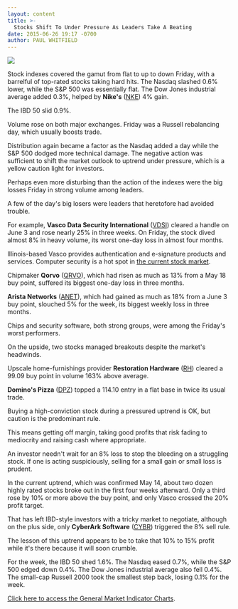 ```yaml
---
layout: content
title: >-
  Stocks Shift To Under Pressure As Leaders Take A Beating
date: 2015-06-26 19:17 -0700
author: PAUL WHITFIELD
---
```






![](https://www.investors.com/wp-content/uploads/ibd-migrated-images/MPv_150629_635709294084043683.png)









  

Stock indexes covered the gamut from flat to up to down Friday, with a barrelful of top-rated stocks taking hard hits. The Nasdaq slashed 0.6% lower, while the S&P 500 was essentially flat. The Dow Jones industrial average added 0.3%, helped by **Nike's** ([NKE](https://research.investors.com/quote.aspx?symbol=NKE)) 4% gain.

  

The IBD 50 slid 0.9%.

  

Volume rose on both major exchanges. Friday was a Russell rebalancing day, which usually boosts trade.

  

Distribution again became a factor as the Nasdaq added a day while the S&P 500 dodged more technical damage. The negative action was sufficient to shift the market outlook to uptrend under pressure, which is a yellow caution light for investors.

  

Perhaps even more disturbing than the action of the indexes were the big losses Friday in strong volume among leaders.

  

A few of the day's big losers were leaders that heretofore had avoided trouble.

  

For example, **Vasco Data Security International** ([VDSI](https://research.investors.com/quote.aspx?symbol=VDSI)) cleared a handle on June 3 and rose nearly 25% in three weeks. On Friday, the stock dived almost 8% in heavy volume, its worst one-day loss in almost four months.

  

Illinois-based Vasco provides authentication and e-signature products and services. Computer security is a hot spot in [the current stock market](https://www.investors.com/stock-market-today).

  

Chipmaker **Qorvo** ([QRVO](https://research.investors.com/quote.aspx?symbol=QRVO)), which had risen as much as 13% from a May 18 buy point, suffered its biggest one-day loss in three months.

  

**Arista Networks** ([ANET](https://research.investors.com/quote.aspx?symbol=ANET)), which had gained as much as 18% from a June 3 buy point, slouched 5% for the week, its biggest weekly loss in three months.

  

Chips and security software, both strong groups, were among the Friday's worst performers.

  

On the upside, two stocks managed breakouts despite the market's headwinds.

  

Upscale home-furnishings provider **Restoration Hardware** ([RH](https://research.investors.com/quote.aspx?symbol=RH)) cleared a 99.09 buy point in volume 163% above average.

  

**Domino's Pizza** ([DPZ](https://research.investors.com/quote.aspx?symbol=DPZ)) topped a 114.10 entry in a flat base in twice its usual trade.

  

Buying a high-conviction stock during a pressured uptrend is OK, but caution is the predominant rule.

  

This means getting off margin, taking good profits that risk fading to mediocrity and raising cash where appropriate.

  

An investor needn't wait for an 8% loss to stop the bleeding on a struggling stock. If one is acting suspiciously, selling for a small gain or small loss is prudent.

  

In the current uptrend, which was confirmed May 14, about two dozen highly rated stocks broke out in the first four weeks afterward. Only a third rose by 10% or more above the buy point, and only Vasco crossed the 20% profit target.

  

That has left IBD-style investors with a tricky market to negotiate, although on the plus side, only **CyberArk Software** ([CYBR](https://research.investors.com/quote.aspx?symbol=CYBR)) triggered the 8% sell rule.

  

The lesson of this uptrend appears to be to take that 10% to 15% profit while it's there because it will soon crumble.

  

For the week, the IBD 50 shed 1.6%. The Nasdaq eased 0.7%, while the S&P 500 edged down 0.4%. The Dow Jones industrial average also fell 0.4%. The small-cap Russell 2000 took the smallest step back, losing 0.1% for the week.

  

[Click here to access the General Market Indicator Charts](https://www.investors.com/pdf/GMI_062915.pdf).





